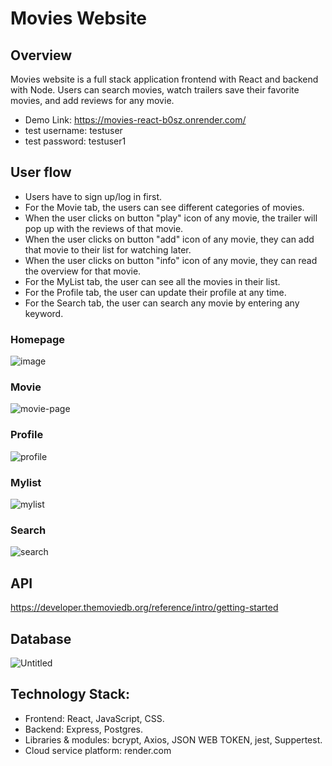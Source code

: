 # Movies Website
## Overview
Movies website is a full stack application frontend with React and backend with Node. Users can search movies, watch trailers save their favorite movies, and add reviews for any movie.
* Demo Link: https://movies-react-b0sz.onrender.com/
* test username: testuser
* test password: testuser1
## User flow
* Users have to sign up/log in first.
* For the Movie tab, the users can see different categories of movies.
* When the user clicks on button "play" icon of any movie, the trailer will pop up with the reviews of that movie.
* When the user clicks on button "add" icon of any movie, they can add that movie to their list for watching later.
* When the user clicks on button "info" icon of any movie, they can read the overview for that movie.
* For the MyList tab, the user can see all the movies in their list.
* For the Profile tab, the user can update their profile at any time.
* For the Search tab, the user can search any movie by entering any keyword.
### Homepage
![image](https://github.com/Thingo2906/Capstone-2/assets/93515126/30ad36fa-8dc6-43cc-a47a-0d338cb8d0b5)
### Movie
![movie-page](https://github.com/Thingo2906/Capstone-2/assets/93515126/15d11e03-adce-4faf-9c17-5979fdcc678d)
### Profile
![profile](https://github.com/Thingo2906/Capstone-2/assets/93515126/441794ac-9a8e-4d65-a3f1-09255944f59c)
### Mylist
![mylist](https://github.com/Thingo2906/Capstone-2/assets/93515126/027d60ae-1959-48a2-8fcd-7f03b90c9d60)
### Search
![search](https://github.com/Thingo2906/Capstone-2/assets/93515126/fdcee7a5-e4a9-4c28-af42-c0549bdf5ecb)
## API
https://developer.themoviedb.org/reference/intro/getting-started
## Database
![Untitled](https://github.com/Thingo2906/Capstone-2/assets/93515126/20b63133-6353-4b80-9500-1139651b2a6e)
## Technology Stack:
- Frontend: React, JavaScript, CSS.
- Backend: Express, Postgres.
- Libraries & modules: bcrypt, Axios, JSON WEB TOKEN, jest, Suppertest.
- Cloud service platform: render.com






